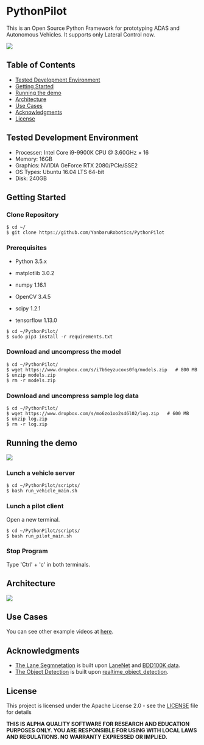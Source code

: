 # PythonPilot
This is an Open Source Python Framework for prototyping ADAS and Autonomous Vehicles. It supports only Lateral Control now.

![](https://github.com/YanbaruRobotics/PythonPilot_readme_resources/raw/master/gifs/pythonpilot-demo.gif)


## Table of Contents
   * [Tested Development Environment](#Tested-Development-Environment)
   * [Getting Started](#Getting-Started)
   * [Running the demo](#Running-the-demo)
   * [Architecture](#Architecture)
   * [Use Cases](#Use-Cases)
   * [Acknowledgments](#Acknowledgments)
   * [License](#License)


## Tested Development Environment

- Processer: Intel Core i9-9900K CPU @ 3.60GHz × 16 
- Memory: 16GB
- Graphics: NVIDIA GeForce RTX 2080/PCIe/SSE2
- OS Types: Ubuntu 16.04 LTS 64-bit
- Disk: 240GB


## Getting Started
### Clone Repository

```
$ cd ~/
$ git clone https://github.com/YanbaruRobotics/PythonPilot
```

### Prerequisites
- Python 3.5.x

- matplotlib 3.0.2

- numpy 1.16.1

- OpenCV 3.4.5

- scipy 1.2.1

- tensorflow 1.13.0

```
$ cd ~/PythonPilot/
$ sudo pip3 install -r requirements.txt
```

### Download and uncompress the model

```
$ cd ~/PythonPilot/
$ wget https://www.dropbox.com/s/i7b6eyzucoxs0fq/models.zip   # 800 MB
$ unzip models.zip
$ rm -r models.zip
```

### Download and uncompress sample log data

```
$ cd ~/PythonPilot/
$ wget https://www.dropbox.com/s/mo6zo1oo2s46l02/log.zip   # 600 MB
$ unzip log.zip
$ rm -r log.zip
```


## Running the demo

![](https://github.com/YanbaruRobotics/PythonPilot_readme_resources/raw/master/gifs/how_to_run_demo.gif)

### Lunch a vehicle server

```
$ cd ~/PythonPilot/scripts/
$ bash run_vehicle_main.sh
```

### Lunch a pilot client
Open a new terminal.

```
$ cd ~/PythonPilot/scripts/
$ bash run_pilot_main.sh
```

### Stop Program
Type 'Ctrl' + 'c' in both terminals.


## Architecture

![](https://github.com/YanbaruRobotics/PythonPilot_readme_resources/raw/master/images/architecture.png)


## Use Cases
You can see other example videos at [here](https://www.youtube.com/playlist?list=PLj08U2JjuXcLGNupnirmlB8kN5zT_TTE4).


## Acknowledgments

* [The Lane Segmnetation](https://github.com/YanbaruRobotics/PythonPilot/blob/master/pilot/perception/lane_segmentation/dnn_based.py) is built upon [LaneNet](https://github.com/MaybeShewill-CV/lanenet-lane-detection) and [BDD100K data](http://bdd-data.berkeley.edu/).
* [The Object Detection](https://github.com/YanbaruRobotics/PythonPilot/blob/master/pilot/perception/object_detection/load_graph_nms_v2.py) is built upon [realtime_object_detection](https://github.com/naisy/realtime_object_detection).


## License

This project is licensed under the Apache License 2.0 - see the [LICENSE](LICENSE) file for details

**THIS IS ALPHA QUALITY SOFTWARE FOR RESEARCH AND EDUCATION PURPOSES ONLY. YOU ARE RESPONSIBLE FOR USING WITH LOCAL LAWS AND REGULATIONS. NO WARRANTY EXPRESSED OR IMPLIED.**
